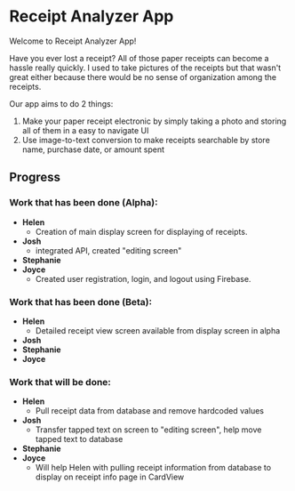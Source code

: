 # Receipt Analyzer App
Welcome to Receipt Analyzer App!

Have you ever lost a receipt? All of those paper receipts can become a hassle really quickly. 
I used to take pictures of the receipts but that wasn't great either because there would be no sense of organization among the receipts.

Our app aims to do 2 things:
1. Make your paper receipt electronic by simply taking a photo and storing all of them in a easy to navigate UI 
2. Use image-to-text conversion to make receipts searchable by store name, purchase date, or amount spent

## Progress
### Work that has been done (Alpha):
* **Helen**
  * Creation of main display screen for displaying of receipts. 
* **Josh**
  * integrated API, created "editing screen"
* **Stephanie**
* **Joyce**
  * Created user registration, login, and logout using Firebase.

### Work that has been done (Beta):
* **Helen**
  * Detailed receipt view screen available from display screen in alpha
* **Josh**
* **Stephanie**
* **Joyce**

### Work that will be done:
* **Helen**
  * Pull receipt data from database and remove hardcoded values
* **Josh**
  * Transfer tapped text on screen to "editing screen", help move tapped text to database
* **Stephanie**
* **Joyce**
  * Will help Helen with pulling receipt information from database to display on receipt info page in CardView
